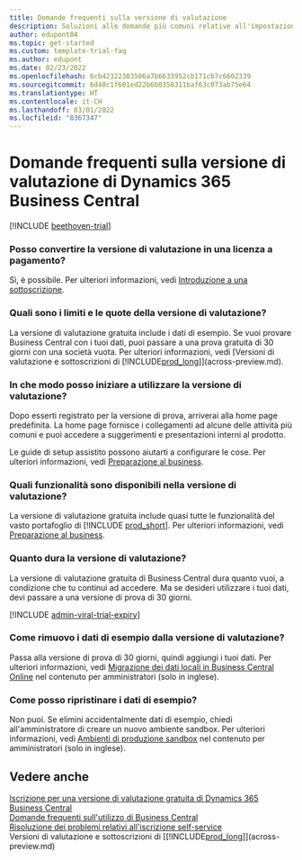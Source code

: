 ```yaml
---
title: Domande frequenti sulla versione di valutazione
description: Soluzioni alle domande più comuni relative all'impostazione e alla gestione della versione di valutazione di Dynamics 365 Business Central. Scopri come risolvere problemi specifici della piattaforma e dell'app.
author: edupont04
ms.topic: get-started
ms.custom: template-trial-faq
ms.author: edupont
ms.date: 02/23/2022
ms.openlocfilehash: 6cb42322383506a7b6633952cb171cb7c6602339
ms.sourcegitcommit: 6d48c1f601ed22b6b0358311baf63c073ab75e64
ms.translationtype: HT
ms.contentlocale: it-CH
ms.lasthandoff: 03/01/2022
ms.locfileid: "8367347"
---
```

# <a name="dynamics-365-business-central-trial-faq"></a>Domande frequenti sulla versione di valutazione di Dynamics 365 Business Central

[!INCLUDE [beethoven-trial](includes/beethoven-trial.md)]

### <a name="can-i-convert-the-trial-to-a-paid-license"></a>Posso convertire la versione di valutazione in una licenza a pagamento?

Sì, è possibile. Per ulteriori informazioni, vedi [Introduzione a una sottoscrizione](across-preview.md#get-started-with-a-subscription).  

### <a name="what-are-the-trial-limits-and-quotas"></a>Quali sono i limiti e le quote della versione di valutazione?

La versione di valutazione gratuita include i dati di esempio. Se vuoi provare Business Central con i tuoi dati, puoi passare a una prova gratuita di 30 giorni con una società vuota. Per ulteriori informazioni, vedi [Versioni di valutazione e sottoscrizioni di [!INCLUDE[prod_long](includes/prod_long.md)]](across-preview.md).  

### <a name="how-do-i-start-using-the-trial"></a>In che modo posso iniziare a utilizzare la versione di valutazione?

Dopo esserti registrato per la versione di prova, arriverai alla home page predefinita. La home page fornisce i collegamenti ad alcune delle attività più comuni e puoi accedere a suggerimenti e presentazioni interni al prodotto.  

Le guide di setup assistito possono aiutarti a configurare le cose. Per ulteriori informazioni, vedi [Preparazione al business](ui-get-ready-business.md).  

### <a name="what-features-are-available-in-the-trial"></a>Quali funzionalità sono disponibili nella versione di valutazione?

La versione di valutazione gratuita include quasi tutte le funzionalità del vasto portafoglio di [!INCLUDE [prod_short](includes/prod_short.md)]. Per ulteriori informazioni, vedi [Preparazione al business](ui-get-ready-business.md).  

### <a name="how-long-does-the-trial-last"></a>Quanto dura la versione di valutazione?

La versione di valutazione gratuita di Business Central dura quanto vuoi, a condizione che tu continui ad accedere. Ma se desideri utilizzare i tuoi dati, devi passare a una versione di prova di 30 giorni.  

[!INCLUDE [admin-viral-trial-expiry](includes/admin-viral-trial-expiry.md)]

### <a name="how-do-i-remove-sample-data-from-the-trial"></a>Come rimuovo i dati di esempio dalla versione di valutazione?

Passa alla versione di prova di 30 giorni, quindi aggiungi i tuoi dati. Per ulteriori informazioni, vedi [Migrazione dei dati locali in Business Central Online](/dynamics365/business-central/dev-itpro/administration/migrate-data) nel contenuto per amministratori (solo in inglese).  

### <a name="how-do-i-restore-sample-data"></a>Come posso ripristinare i dati di esempio?

Non puoi. Se elimini accidentalmente dati di esempio, chiedi all'amministratore di creare un nuovo ambiente sandbox. Per ulteriori informazioni, vedi [Ambienti di produzione sandbox](/dynamics365/business-central/dev-itpro/administration/environment-types) nel contenuto per amministratori (solo in inglese).  

## <a name="see-also"></a>Vedere anche

[Iscrizione per una versione di valutazione gratuita di Dynamics 365 Business Central](trial-signup.md)  
[Domande frequenti sull'utilizzo di Business Central](across-faq.yml)  
[Risoluzione dei problemi relativi all'iscrizione self-service](ui-troubleshoot-self-signup.md)  
Versioni di valutazione e sottoscrizioni di [[!INCLUDE[prod_long](includes/prod_long.md)]](across-preview.md)  
